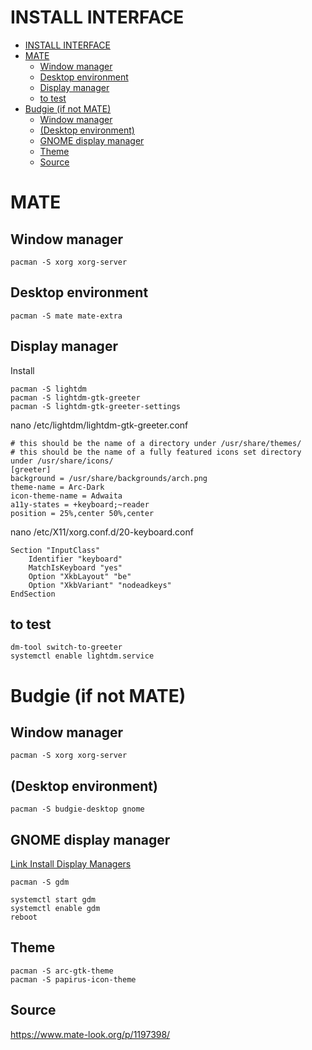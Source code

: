 # INSTALL INTERFACE 

- [INSTALL INTERFACE](#install-interface)
- [MATE](#mate)
  - [Window manager](#window-manager)
  - [Desktop environment](#desktop-environment)
  - [Display manager](#display-manager)
  - [to test](#to-test)
- [Budgie (if not MATE)](#budgie-if-not-mate)
  - [Window manager](#window-manager-1)
  - [(Desktop environment)](#desktop-environment-1)
  - [GNOME display manager](#gnome-display-manager)
  - [Theme](#theme)
  - [Source](#source)


# MATE

## Window manager
    pacman -S xorg xorg-server
## Desktop environment
    pacman -S mate mate-extra
## Display manager
Install 

    pacman -S lightdm
    pacman -S lightdm-gtk-greeter
    pacman -S lightdm-gtk-greeter-settings

nano /etc/lightdm/lightdm-gtk-greeter.conf

    # this should be the name of a directory under /usr/share/themes/
    # this should be the name of a fully featured icons set directory under /usr/share/icons/
    [greeter]                                            
    background = /usr/share/backgrounds/arch.png        
    theme-name = Arc-Dark
    icon-theme-name = Adwaita
    a11y-states = +keyboard;~reader
    position = 25%,center 50%,center

nano /etc/X11/xorg.conf.d/20-keyboard.conf

    Section "InputClass"
        Identifier "keyboard"
        MatchIsKeyboard "yes"
        Option "XkbLayout" "be"
        Option "XkbVariant" "nodeadkeys"
    EndSection
## to test
    dm-tool switch-to-greeter
    systemctl enable lightdm.service

# Budgie (if not MATE)
## Window manager
    pacman -S xorg xorg-server
## (Desktop environment)
    pacman -S budgie-desktop gnome
## GNOME display manager 
[Link Install Display Managers](https://wiki.manjaro.org/index.php/Install_Display_Managers)

    pacman -S gdm

    systemctl start gdm
    systemctl enable gdm
    reboot


## Theme 

    pacman -S arc-gtk-theme
    pacman -S papirus-icon-theme

## Source

https://www.mate-look.org/p/1197398/
